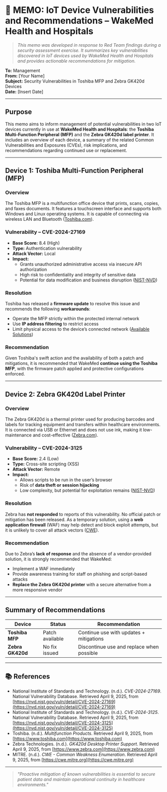 # 🔐 MEMO: IoT Device Vulnerabilities and Recommendations – WakeMed Health and Hospitals

> _This memo was developed in response to Red Team findings during a security assessment exercise. It summarizes key vulnerabilities discovered in IoT devices used by WakeMed Health and Hospitals and provides actionable recommendations for mitigation._

**To:** Management  
**From:** [Your Name]  
**Subject:** Security Vulnerabilities in Toshiba MFP and Zebra GK420d Devices  
**Date:** [Insert Date]  

---

## Purpose

This memo aims to inform management of potential vulnerabilities in two IoT devices currently in use at **WakeMed Health and Hospitals**: the **Toshiba Multi-Function Peripheral (MFP)** and the **Zebra GK420d label printer**. It includes an overview of each device, a summary of the related Common Vulnerabilities and Exposures (CVEs), risk implications, and recommendations regarding continued use or replacement.

---

## Device 1: Toshiba Multi-Function Peripheral (MFP)

### Overview

The Toshiba MFP is a multifunction office device that prints, scans, copies, and faxes documents. It features a touchscreen interface and supports both Windows and Linux operating systems. It is capable of connecting via wireless LAN and Bluetooth ([Toshiba.com](https://www.toshiba.com/)).

### Vulnerability – CVE-2024-27169

- **Base Score:** 8.4 (High)  
- **Type:** Authentication vulnerability  
- **Attack Vector:** Local  
- **Impact:**  
  - Grants unauthorized administrative access via insecure API authorization  
  - High risk to confidentiality and integrity of sensitive data  
  - Potential for data modification and business disruption ([NIST-NVD](https://nvd.nist.gov/vuln/detail/CVE-2024-27169))

### Resolution

Toshiba has released a **firmware update** to resolve this issue and recommends the following **workarounds**:
- Operate the MFP strictly within the protected internal network  
- Use **IP address filtering** to restrict access  
- Limit physical access to the device’s connected network ([Available Solutions](https://www.toshiba.com/solutions))

### Recommendation

Given Toshiba's swift action and the availability of both a patch and mitigations, it is recommended that WakeMed **continue using the Toshiba MFP**, with the firmware patch applied and protective configurations enforced.

---

## Device 2: Zebra GK420d Label Printer

### Overview

The Zebra GK420d is a thermal printer used for producing barcodes and labels for tracking equipment and transfers within healthcare environments. It is connected via USB or Ethernet and does not use ink, making it low-maintenance and cost-effective ([Zebra.com](https://www.zebra.com/)).

### Vulnerability – CVE-2024-3125

- **Base Score:** 2.4 (Low)  
- **Type:** Cross-site scripting (XSS)  
- **Attack Vector:** Remote  
- **Impact:**  
  - Allows scripts to be run in the user’s browser  
  - Risk of **data theft or session hijacking**  
  - Low complexity, but potential for exploitation remains ([NIST-NVD](https://nvd.nist.gov/vuln/detail/CVE-2024-3125))

### Resolution

Zebra has **not responded** to reports of this vulnerability. No official patch or mitigation has been released. As a temporary solution, using a **web application firewall** (WAF) may help detect and block exploit attempts, but it is unlikely to cover all attack vectors ([CWE](https://cwe.mitre.org/)).

### Recommendation

Due to Zebra’s **lack of response** and the absence of a vendor-provided solution, it is strongly recommended that WakeMed:
- Implement a WAF immediately  
- Provide awareness training for staff on phishing and script-based attacks  
- **Replace the Zebra GK420d printer** with a secure alternative from a more responsive vendor

---

## Summary of Recommendations

| Device          | Status         | Recommendation                               |
|----------------|----------------|----------------------------------------------|
| **Toshiba MFP** | Patch available | Continue use with updates + mitigations      |
| **Zebra GK420d**| No fix issued   | Discontinue use and replace when possible    |

---

## 📚 References

- National Institute of Standards and Technology. (n.d.). *CVE-2024-27169*. National Vulnerability Database. Retrieved April 9, 2025, from [https://nvd.nist.gov/vuln/detail/CVE-2024-27169](https://nvd.nist.gov/vuln/detail/CVE-2024-27169)  
- National Institute of Standards and Technology. (n.d.). *CVE-2024-3125*. National Vulnerability Database. Retrieved April 9, 2025, from [https://nvd.nist.gov/vuln/detail/CVE-2024-3125](https://nvd.nist.gov/vuln/detail/CVE-2024-3125)  
- Toshiba. (n.d.). *Multifunction Products*. Retrieved April 9, 2025, from [https://www.toshiba.com](https://www.toshiba.com)  
- Zebra Technologies. (n.d.). *GK420d Desktop Printer Support*. Retrieved April 9, 2025, from [https://www.zebra.com](https://www.zebra.com)  
- MITRE. (n.d.). *CWE - Common Weakness Enumeration*. Retrieved April 9, 2025, from [https://cwe.mitre.org](https://cwe.mitre.org)

---

> _"Proactive mitigation of known vulnerabilities is essential to secure patient data and maintain operational continuity in healthcare environments."_
